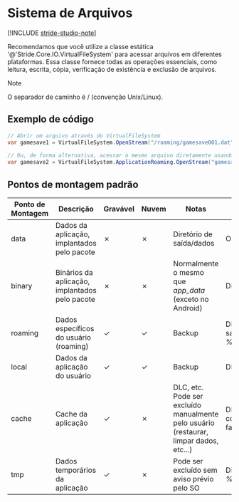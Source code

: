 # Sistema de Arquivos

[!INCLUDE [stride-studio-note](../../includes/under-construction-note.md)]

Recomendamos que você utilize a classe estática '@'Stride.Core.IO.VirtualFileSystem' para acessar arquivos em diferentes plataformas. Essa classe fornece todas as operações essenciais, como leitura, escrita, cópia, verificação de existência e exclusão de arquivos.

> [!Note]
> O separador de caminho é / (convenção Unix/Linux).

## Exemplo de código

```cs
// Abrir um arquivo através do VirtualFileSystem
var gamesave1 = VirtualFileSystem.OpenStream("/roaming/gamesave001.dat", VirtualFileMode.Open, VirtualFileAccess.Read);
 
// Ou, de forma alternativa, acessar o mesmo arquivo diretamente usando o provedor de sistema de arquivos associado (ponto de montagem)
var gamesave2 = VirtualFileSystem.ApplicationRoaming.OpenStream("gamesave001.dat", VirtualFileMode.Open, VirtualFileAccess.Read);
```

## Pontos de montagem padrão

| Ponto de Montagem | Descrição | Gravável | Nuvem | Notas | PC | Android | iOS | Windows Phone 8.1 |
|---|---|---|---|---|---|---|---|---|
| data | Dados da aplicação, implantados pelo pacote | ✗ | ✗ | Diretório de saída/dados | O próprio APK | Diretório do pacote implantado | InstalledLocation.Path |
| binary | Binários da aplicação, implantados pelo pacote | ✗ | ✗ | Normalmente o mesmo que *app_data* (exceto no Android) | Diretório de assembly | Diretório de assemblies | Diretório de assemblies | Diretório de assemblies |
| roaming | Dados específicos do usuário (roaming) | ✓ | ✓ | Backup | Diretório de saída/roaming, *%APPDATA%* | *$(Context.getFilesDir)/roaming* | Library/roaming | Roaming |   
| local | Dados da aplicação do usuário | ✓ | ✓ | Backup | Diretório de saída/local | $(Context.getFilesDir)/local | Library/local | Local |
| cache | Cache da aplicação | ✓ | ✗ | DLC, etc.  Pode ser excluído manualmente pelo usuário (restaurar, limpar dados, etc...)    | Diretório de saída/cache, com bandeiras de não fazer backup | *$(Context.getFilesDir)/cache* | Library/caches | LocalCache |
| tmp | Dados temporários da aplicação | ✓ | ✗ | Pode ser excluído sem aviso prévio pelo SO | Diretório de saída/temp, *%TEMP%/%APPNAME%* | *$(Context.getCacheDir)* | tmp | Temporary |